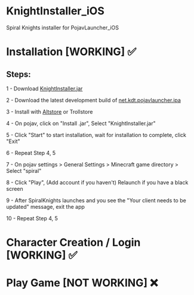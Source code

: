# KnightInstaller_iOS
Spiral Knights installer for PojavLauncher_iOS

# Installation [WORKING] ✅

## Steps:

1 - Download [KnightInstaller.jar](https://github.com/SirDank/KnightInstaller_iOS/releases)

2 - Download the latest development build of [net.kdt.pojavlauncher.ipa](https://github.com/PojavLauncherTeam/PojavLauncher_iOS/actions/)

3 - Install with [Altstore](https://altstore.io/) or Trollstore

4 - On pojav, click on "Install .jar", Select "KnightInstaller.jar"

5 - Click "Start" to start installation, wait for installation to complete, click "Exit"

6 - Repeat Step 4, 5

7 - On pojav settings > General Settings > Minecraft game directory > Select "spiral"

8 - Click "Play", (Add account if you haven't) Relaunch if you have a black screen

9 - After SpiralKnights launches and you see the "Your client needs to be updated" message, exit the app

10 - Repeat Step 4, 5

# Character Creation / Login [WORKING] ✅

# Play Game [NOT WORKING] ❌
